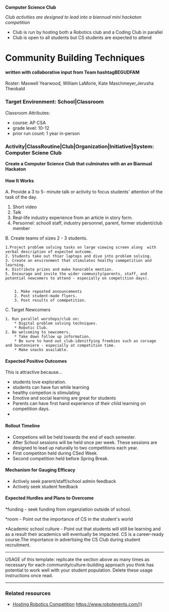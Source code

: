 

**Computer Science Club**

_Club activities are designed to lead into a biannual mini hackaton competition_
  * Club is run by hosting both a Robotics club and a Coding Club in parallel
  * Club is open to all students but CS students are expected to attend
    
# Community Building Techniques
#### written with collaborative input from Team hashtagBEGUDFAM
Roster: Maxwell Yearwood, William LaMorie, Kate Maschmeyer,Jerusha Theobald

### Target Environment: School|Classroom
Classroom Attributes:
* course: AP CSA
* grade level: 10-12
* prior run count: 1 year in-person



### Activity|ClassRoutine|Club|Organization|Initiative|System: Computer Sciene Club 
**Create a Computer Science Club that culminates with an an Biannual Hackaton**

#### How It Works

A. Provide a 3 to 5- minute talk or activity to focus students' attention of the task of the day.
  1. Short video
  2. Talk
  3. Real-life industry experience from an article in story form.
  4. Personnel: schooll staff, industry personnel, parent, former student/club member

B. Create teams of sizes 2 - 3 students.

    1.Project problem solving tasks on large viewing screen along  with verbal description of expected outcome.
    2. Students take out thier laptops and dive into problem solving.
    3. Create an environment that stimulates healthy commpetition and learning.
    4. Distribute prizes and make honorable mention.
    5. Encourage and invite the wider community(parents, staff, and potential newcomers to attend - especially on competition days).


        1. Make repeated announcements
        2. Post student-made flyers.
        3. Post results of commpetition.


C. Target Newcomers

    1. Run parallel worshops/club on:
        * Digital problem solving techniques.
        * Robotic Club.
    2. Be welcoming to newcomers.
        * Take down follow up information.
        * Be sure to hand out club-idenitfying freebies such as corsage and boutonniere - especially at competition time.
        * Make snacks available. 
        
    
 



#### Expected Positive Outcomes
This is attractive because...
* students love exploration.
* students can have fun while learning
* healthy competion is stimulating
* Emotive and social learning are great for students
* Parents can have first hand experience of their child learning on competition days.
* 

#### Rollout Timeline
* Competions will be held towards the end of each semester.
* After School sessions will be held once per week. These sessions are designed to lead up naturally to two competitions each year.
* First competiton held during CSed Week.
* Second competition held before Spring Break.
 


#### Mechanism for Gauging Efficacy
* Actively seek parent/staff/school admin feedback
* Actively seek student feedback

#### Expected Hurdles and Plans to Overcome
*funding - seek funding from organziation outside of school.

*room - Point out the importance of CS in the student's world

*Academic school culture - Point out that students will still be learning and as a result their academics will eventually be impacted. CS is a career-ready course.The importance in advertising the CS Club during student recruitment.

* * *

USAGE of this template: replicate the section above as many times as necessary for each community/culture-building approach you think has potential to work well with your student population. Delete these usage instructions once read.

* * *

### Related resources
* [Hosting Robotics Competition](www.robotevents.com/)  https://www.robotevents.com/))





